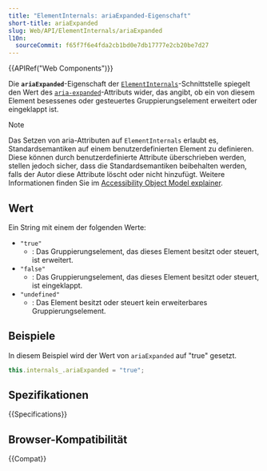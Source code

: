 ```yaml
---
title: "ElementInternals: ariaExpanded-Eigenschaft"
short-title: ariaExpanded
slug: Web/API/ElementInternals/ariaExpanded
l10n:
  sourceCommit: f65f7f6e4fda2cb1bd0e7db17777e2cb20be7d27
---
```


{{APIRef("Web Components")}}

Die **`ariaExpanded`**-Eigenschaft der [`ElementInternals`](/de/docs/Web/API/ElementInternals)-Schnittstelle spiegelt den Wert des [`aria-expanded`](/de/docs/Web/Accessibility/ARIA/Reference/Attributes/aria-expanded)-Attributs wider, das angibt, ob ein von diesem Element besessenes oder gesteuertes Gruppierungselement erweitert oder eingeklappt ist.

> [!NOTE]
> Das Setzen von aria-Attributen auf `ElementInternals` erlaubt es, Standardsemantiken auf einem benutzerdefinierten Element zu definieren. Diese können durch benutzerdefinierte Attribute überschrieben werden, stellen jedoch sicher, dass die Standardsemantiken beibehalten werden, falls der Autor diese Attribute löscht oder nicht hinzufügt. Weitere Informationen finden Sie im [Accessibility Object Model explainer](https://wicg.github.io/aom/explainer.html#default-semantics-for-custom-elements-via-the-elementinternals-object).

## Wert

Ein String mit einem der folgenden Werte:

- `"true"`
  - : Das Gruppierungselement, das dieses Element besitzt oder steuert, ist erweitert.
- `"false"`
  - : Das Gruppierungselement, das dieses Element besitzt oder steuert, ist eingeklappt.
- `"undefined"`
  - : Das Element besitzt oder steuert kein erweiterbares Gruppierungselement.

## Beispiele

In diesem Beispiel wird der Wert von `ariaExpanded` auf "true" gesetzt.

```js
this.internals_.ariaExpanded = "true";
```

## Spezifikationen

{{Specifications}}

## Browser-Kompatibilität

{{Compat}}
